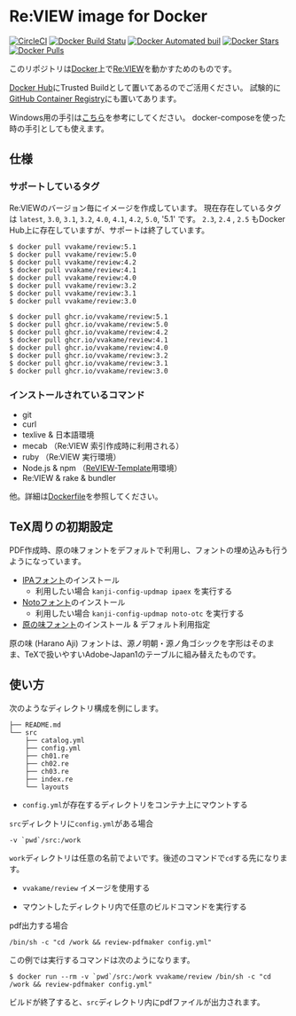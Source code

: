 # Re:VIEW image for Docker

[![CircleCI](https://circleci.com/gh/vvakame/docker-review.svg?style=svg)](https://circleci.com/gh/vvakame/docker-review)
[![Docker Build Statu](https://img.shields.io/docker/build/vvakame/review.svg)](https://hub.docker.com/r/vvakame/review/)
[![Docker Automated buil](https://img.shields.io/docker/automated/vvakame/review.svg)](https://hub.docker.com/r/vvakame/review/)
[![Docker Stars](https://img.shields.io/docker/stars/vvakame/review.svg)](https://hub.docker.com/r/vvakame/review/)
[![Docker Pulls](https://img.shields.io/docker/pulls/vvakame/review.svg)](https://hub.docker.com/r/vvakame/review/)

このリポジトリは[Docker](https://www.docker.com/)上で[Re:VIEW](https://github.com/kmuto/review/)を動かすためのものです。

[Docker Hub](https://hub.docker.com/r/vvakame/review/)にTrusted Buildとして置いてあるのでご活用ください。
試験的に[GitHub Container Registry](https://github.com/users/vvakame/packages/container/package/review)にも置いてあります。

Windows用の手引は[こちら](https://github.com/vvakame/docker-review/blob/master/doc/windows-review.md)を参考にしてください。
docker-composeを使った時の手引としても使えます。

## 仕様

### サポートしているタグ

Re:VIEWのバージョン毎にイメージを作成しています。
現在存在しているタグは `latest`, `3.0`, `3.1`, `3.2`, `4.0`, `4.1`, `4.2`, `5.0`, '5.1' です。
`2.3`, `2.4` , `2.5` もDocker Hub上に存在していますが、サポートは終了しています。

```
$ docker pull vvakame/review:5.1
$ docker pull vvakame/review:5.0
$ docker pull vvakame/review:4.2
$ docker pull vvakame/review:4.1
$ docker pull vvakame/review:4.0
$ docker pull vvakame/review:3.2
$ docker pull vvakame/review:3.1
$ docker pull vvakame/review:3.0
```

```
$ docker pull ghcr.io/vvakame/review:5.1
$ docker pull ghcr.io/vvakame/review:5.0
$ docker pull ghcr.io/vvakame/review:4.2
$ docker pull ghcr.io/vvakame/review:4.1
$ docker pull ghcr.io/vvakame/review:4.0
$ docker pull ghcr.io/vvakame/review:3.2
$ docker pull ghcr.io/vvakame/review:3.1
$ docker pull ghcr.io/vvakame/review:3.0
```

### インストールされているコマンド

* git
* curl
* texlive & 日本語環境
* mecab （Re:VIEW 索引作成時に利用される）
* ruby （Re:VIEW 実行環境）
* Node.js & npm （[ReVIEW-Template](https://github.com/TechBooster/ReVIEW-Template)用環境）
* Re:VIEW & rake & bundler

他。詳細は[Dockerfile](https://github.com/vvakame/docker-review/blob/master/Dockerfile)を参照してください。

## TeX周りの初期設定

PDF作成時、原の味フォントをデフォルトで利用し、フォントの埋め込みも行うようになっています。

* [IPAフォント](http://ipafont.ipa.go.jp/)のインストール
  * 利用したい場合 `kanji-config-updmap ipaex` を実行する
* [Notoフォント](https://www.google.com/get/noto/)のインストール
  * 利用したい場合 `kanji-config-updmap noto-otc` を実行する
* [原の味フォント](https://github.com/trueroad/HaranoAjiFonts)のインストール & デフォルト利用指定

原の味 (Harano Aji) フォントは、源ノ明朝・源ノ角ゴシックを字形はそのまま、TeXで扱いやすいAdobe-Japan1のテーブルに組み替えたものです。

## 使い方

次のようなディレクトリ構成を例にします。

```
├── README.md
└── src
    ├── catalog.yml
    ├── config.yml
    ├── ch01.re
    ├── ch02.re
    ├── ch03.re
    ├── index.re
    └── layouts
```

- `config.yml`が存在するディレクトリをコンテナ上にマウントする

`src`ディレクトリに`config.yml`がある場合

```
-v `pwd`/src:/work
```

`work`ディレクトリは任意の名前でよいです。後述のコマンドで`cd`する先になります。

- `vvakame/review` イメージを使用する

- マウントしたディレクトリ内で任意のビルドコマンドを実行する

pdf出力する場合

```
/bin/sh -c "cd /work && review-pdfmaker config.yml"
```

この例では実行するコマンドは次のようになります。

```
$ docker run --rm -v `pwd`/src:/work vvakame/review /bin/sh -c "cd /work && review-pdfmaker config.yml"
```

ビルドが終了すると、`src`ディレクトリ内にpdfファイルが出力されます。
